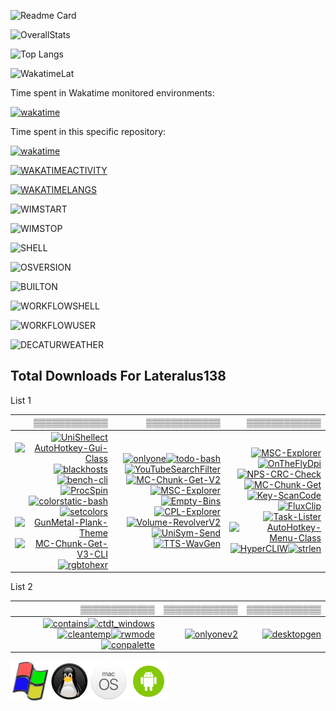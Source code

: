 ![Readme Card](https://github-readme-stats.vercel.app/api/pin/?username=Lateralus138&layout=compact&repo=FluxHub&bg_color=1d1d1d&theme=vision-friendly-dark&border_radius=16&fg_color=e2d2e2)

![OverallStats](https://github-readme-stats.vercel.app/api?username=Lateralus138&show_icons=true&bg_color=1d1d1d&theme=vision-friendly-dark&border_radius=16&fg_color=e2d2e2)

![Top Langs](https://github-readme-stats.vercel.app/api/top-langs/?username=Lateralus138&layout=compact&bg_color=1d1d1d&hide=html,css,scss,makefile,javascript&langs_count=10&theme=vision-friendly-dark&border_radius=16&fg_color=e2d2e2)

![WakatimeLat](https://github-readme-stats.vercel.app/api/wakatime?username=4b937ad4-c4a2-4004-9879-d85328b6d4cd&border_radius=16&theme=vision-friendly-dark&fg_color=e2d2e2&bg_color=1d1d1d)

Time spent in Wakatime monitored environments:

[![wakatime](https://wakatime.com/badge/user/4b937ad4-c4a2-4004-9879-d85328b6d4cd.svg?style=for-the-badge)](https://wakatime.com/@4b937ad4-c4a2-4004-9879-d85328b6d4cd)


Time spent in  this specific repository:

[![wakatime](https://wakatime.com/badge/github/Lateralus138/FluxHub.svg?style=for-the-badge)](https://wakatime.com/badge/github/Lateralus138/FluxHub)

[![WAKATIMEACTIVITY](https://wakatime.com/share/@Lateralus138/8e9c0c1a-ebae-4b9e-baab-c2c2333e46d2.svg)](https://wakatime.com/share/@Lateralus138/8e9c0c1a-ebae-4b9e-baab-c2c2333e46d2.svg)

[![WAKATIMELANGS](https://wakatime.com/share/@Lateralus138/c44cb5ba-4c21-4203-9ec9-8f3a6ff2ee7a.svg)](https://wakatime.com/share/@Lateralus138/c44cb5ba-4c21-4203-9ec9-8f3a6ff2ee7a.svg)

<!-- ![WIMSTART](https://img.shields.io/endpoint?url=https://raw.githubusercontent.com/Lateralus138/FluxHub/master/docs/json/workflow_init_md5.json&color=B54369&labelColor=222F38)

![WIMSTOP](https://img.shields.io/endpoint?url=https://raw.githubusercontent.com/Lateralus138/FluxHub/master/docs/json/workflow_stop_md5.json&color=B54369&labelColor=222F38)

![SHELL](https://img.shields.io/endpoint?url=https://raw.githubusercontent.com/Lateralus138/FluxHub/master/docs/json/current_shell.json&color=B54369&labelColor=222F38)

![OSVERSION](https://img.shields.io/endpoint?url=https://raw.githubusercontent.com/Lateralus138/FluxHub/master/docs/json/os_version.json&color=B54369&labelColor=222F38)

![BUILTON](https://img.shields.io/endpoint?url=https://raw.githubusercontent.com/Lateralus138/FluxHub/master/docs/json/lsb_version.json&color=B54369&labelColor=222F38)

![WORKFLOWSHELL](https://img.shields.io/endpoint?url=https://raw.githubusercontent.com/Lateralus138/FluxHub/master/docs/json/shell.json&color=B54369&labelColor=222F38) -->

![WIMSTART](https://img.shields.io/endpoint?url=https://raw.githubusercontent.com/Lateralus138/FluxHub/master/docs/json/workflow_init_md5.json)

![WIMSTOP](https://img.shields.io/endpoint?url=https://raw.githubusercontent.com/Lateralus138/FluxHub/master/docs/json/workflow_stop_md5.json)

![SHELL](https://img.shields.io/endpoint?url=https://raw.githubusercontent.com/Lateralus138/FluxHub/master/docs/json/current_shell.json)

![OSVERSION](https://img.shields.io/endpoint?url=https://raw.githubusercontent.com/Lateralus138/FluxHub/master/docs/json/os_version.json)

![BUILTON](https://img.shields.io/endpoint?url=https://raw.githubusercontent.com/Lateralus138/FluxHub/master/docs/json/lsb_version.json)

![WORKFLOWSHELL](https://img.shields.io/endpoint?url=https://raw.githubusercontent.com/Lateralus138/FluxHub/master/docs/json/shell.json)

![WORKFLOWUSER](https://img.shields.io/endpoint?url=https://raw.githubusercontent.com/Lateralus138/FluxHub/master/docs/json/user.json)

![DECATURWEATHER](https://img.shields.io/endpoint?url=https://raw.githubusercontent.com/Lateralus138/FluxHub/master/docs/json/temperature.json)

## Total Downloads For Lateralus138

List 1

|▒▒▒▒▒▒▒▒▒▒▒▒|▒▒▒▒▒▒▒▒▒▒▒▒|▒▒▒▒▒▒▒▒▒▒▒▒|
|--:|--:|--:|
|[![UniShellect](https://img.shields.io/github/downloads/Lateralus138/UniShellect/total?style=for-the-badge&label=UniShellect&labelColor=1d1d1d)](https://github.com/Lateralus138/UniShellect)[![AutoHotkey-Gui-Class](https://img.shields.io/github/downloads/Lateralus138/AutoHotkey-Gui-Class/total?style=for-the-badge&label=AHK-Gui-Class&labelColor=1d1d1d)](https://github.com/Lateralus138/AutoHotkey-Gui-Class)[![blackhosts](https://img.shields.io/github/downloads/Lateralus138/blackhosts/total?style=for-the-badge&label=blackhosts&labelColor=1d1d1d)](https://github.com/Lateralus138/blackhosts)[![bench-cli](https://img.shields.io/github/downloads/Lateralus138/bench-cli/total?style=for-the-badge&label=bench-cli&labelColor=1d1d1d)](https://github.com/Lateralus138/bench-cli)[![ProcSpin](https://img.shields.io/github/downloads/Lateralus138/ProcSpin/total?style=for-the-badge&label=ProcSpin&labelColor=1d1d1d)](https://github.com/Lateralus138/ProcSpin)[![colorstatic-bash](https://img.shields.io/github/downloads/Lateralus138/colorstatic-bash/total?style=for-the-badge&label=colorstatic-bash&labelColor=1d1d1d)](https://github.com/Lateralus138/colorstatic-bash)[![setcolors](https://img.shields.io/github/downloads/Lateralus138/setcolors/total?style=for-the-badge&label=setcolors&labelColor=1d1d1d)](https://github.com/Lateralus138/setcolors)[![GunMetal-Plank-Theme](https://img.shields.io/github/downloads/Lateralus138/GunMetal-Plank-Theme/total?style=for-the-badge&label=GunMetal-Plank-Theme&labelColor=1d1d1d)](https://github.com/Lateralus138/GunMetal-Plank-Theme)[![MC-Chunk-Get-V3-CLI](https://img.shields.io/github/downloads/Lateralus138/MC-Chunk-Get-V3-CLI/total?style=for-the-badge&label=MC-Chunk-Get-V3-CLI&labelColor=1d1d1d)](https://github.com/Lateralus138/MC-Chunk-Get-V3-CLI)[![rgbtohexr](https://img.shields.io/github/downloads/Lateralus138/rgbtohexr/total?style=for-the-badge&label=rgbtohexr&labelColor=1d1d1d)](https://github.com/Lateralus138/rgbtohexr)|[![onlyone](https://img.shields.io/github/downloads/Lateralus138/onlyone/total?style=for-the-badge&label=onlyone&labelColor=1d1d1d)](https://github.com/Lateralus138/onlyone)[![todo-bash](https://img.shields.io/github/downloads/Lateralus138/todo-bash/total?style=for-the-badge&label=todo-bash&labelColor=1d1d1d)](https://github.com/Lateralus138/todo-bash)[![YouTubeSearchFilter](https://img.shields.io/github/downloads/Lateralus138/YouTubeSearchFilter/total?style=for-the-badge&label=YouTubeSearchFilter&labelColor=1d1d1d)](https://github.com/Lateralus138/YouTubeSearchFilter)[![MC-Chunk-Get-V2](https://img.shields.io/github/downloads/Lateralus138/MC-Chunk-Get-V2/total?style=for-the-badge&label=MC-Chunk-Get-V2&labelColor=1d1d1d)](https://github.com/Lateralus138/MC-Chunk-Get-V2)[![MSC-Explorer](https://img.shields.io/github/downloads/Lateralus138/MSC-Explorer/total?style=for-the-badge&label=MSC-Explorer&labelColor=1d1d1d)](https://github.com/Lateralus138/MSC-Explorer)[![Empty-Bins](https://img.shields.io/github/downloads/Lateralus138/Empty-Bins/total?style=for-the-badge&label=Empty-Bins&labelColor=1d1d1d)](https://github.com/Lateralus138/Empty-Bins)[![CPL-Explorer](https://img.shields.io/github/downloads/Lateralus138/CPL-Explorer/total?style=for-the-badge&label=CPL-Explorer&labelColor=1d1d1d)](https://github.com/Lateralus138/CPL-Explorer)[![Volume-RevolverV2](https://img.shields.io/github/downloads/Lateralus138/Volume-RevolverV2/total?style=for-the-badge&label=Volume-RevolverV2&labelColor=1d1d1d)](https://github.com/Lateralus138/Volume-RevolverV2)[![UniSym-Send](https://img.shields.io/github/downloads/Lateralus138/UniSym-Send/total?style=for-the-badge&label=UniSym-Send&labelColor=1d1d1d)](https://github.com/Lateralus138/UniSym-Send)[![TTS-WavGen](https://img.shields.io/github/downloads/Lateralus138/TTS-WavGen/total?style=for-the-badge&label=TTS-WavGen&labelColor=1d1d1d)](https://github.com/Lateralus138/TTS-WavGen)|[![MSC-Explorer](https://img.shields.io/github/downloads/Lateralus138/MSC-Explorer/total?style=for-the-badge&label=MSC-Explorer&labelColor=1d1d1d)](https://github.com/Lateralus138/MSC-Explorer)[![OnTheFlyDpi](https://img.shields.io/github/downloads/Lateralus138/OnTheFlyDpi/total?style=for-the-badge&label=OnTheFlyDpi&labelColor=1d1d1d)](https://github.com/Lateralus138/OnTheFlyDpi)[![NPS-CRC-Check](https://img.shields.io/github/downloads/Lateralus138/NPS-CRC-Check/total?style=for-the-badge&label=NPS-CRC-Check&labelColor=1d1d1d)](https://github.com/Lateralus138/NPS-CRC-Check)[![MC-Chunk-Get](https://img.shields.io/github/downloads/Lateralus138/MC-Chunk-Get/total?style=for-the-badge&label=MC-Chunk-Get&labelColor=1d1d1d)](https://github.com/Lateralus138/MC-Chunk-Get)[![Key-ScanCode](https://img.shields.io/github/downloads/Lateralus138/Key-ScanCode/total?style=for-the-badge&label=Key-ScanCode&labelColor=1d1d1d)](https://github.com/Lateralus138/Key-ScanCode)[![FluxClip](https://img.shields.io/github/downloads/Lateralus138/FluxClip/total?style=for-the-badge&label=FluxClip&labelColor=1d1d1d)](https://github.com/Lateralus138/FluxClip)[![Task-Lister](https://img.shields.io/github/downloads/Lateralus138/Task-Lister/total?style=for-the-badge&label=Task-Lister&labelColor=1d1d1d)](https://github.com/Lateralus138/Task-Lister)[![AutoHotkey-Menu-Class](https://img.shields.io/github/downloads/Lateralus138/AutoHotkey-Menu-Class/total?style=for-the-badge&label=AHK-Menu-Class&labelColor=1d1d1d)](https://github.com/Lateralus138/AutoHotkey-Menu-Class)[![HyperCLIW](https://img.shields.io/github/downloads/Lateralus138/HyperCLIW/total?style=for-the-badge&label=HyperCLIW&labelColor=1d1d1d&logo=data%3Aimage%2Fpng%3Bbase64%2CiVBORw0KGgoAAAANSUhEUgAAABAAAAAQCAMAAAAoLQ9TAAAABGdBTUEAALGPC%2FxhBQAAACBjSFJNAAB6JgAAgIQAAPoAAACA6AAAdTAAAOpgAAA6mAAAF3CculE8AAABcVBMVEUAAAAAgM0Af8wolNQAa7YAbbkAQIcAQIYAVJ0AgM0AgM0AgM0AgM0AgM0AgM0AgM0AgM0AgM0AgM0Af8wAfswAfswAf8wAgM0AgM0AgM0Af80AgM0AgM0AgM0AgM0Af8wAgM0Af80djtIIg84Af8wAfsxYrN4Fg84Gg85RqNwej9MLhM8LhM8AfcsAgM0Hg88AfsshkNNTqd1%2Fv%2BUXi9AHdsAAYKoAY64ih8kAf81YkcEFV54GV55Sj8EnlNULhc8AecYdebwKcrsAe8gAb7oAXacAXqgAcLwAImUAUpoAVJ0AUpwAUZoAIWMAVJ0AVJ0AUpwAUZwAVJ0AVJ0AVJ0AVJ0AgM0cjtJqteGczetqtOEAf807ndjL5fT9%2Fv7%2F%2F%2F%2FM5fQ9ntnu9vu12vCi0Oz%2F%2F%2F6Hw%2Bebzeufz%2Bx%2Bv%2BW12e%2Bgz%2BxqteLu9fmRx%2BjL3Ovu8%2Fi1zeKrzeUAUpw7e7M8fLQAU50cZ6hqm8WcvNgAVJ3xWY3ZAAAAVnRSTlMAAAAAAAAAAAAREApTvrxRCQQ9rfX0qwErleyUKjncOFv%2B%2Fv5b%2Ff7%2B%2Fv7%2B%2Fv1b%2Ff7%2B%2Fv7%2BW%2F7%2B%2Fv79%2Fv7%2B%2Fv7%2B%2Fv7%2B%2Fjfa2jcBKJHqKAEEO6r0CVC8EFaOox4AAAABYktHRF9z0VEtAAAACXBIWXMAAA7DAAAOwwHHb6hkAAAAB3RJTUUH5QYKDQws%2FBWF6QAAAONJREFUGNNjYAABRkZOLkZGBhhgZOTm4eXjF4AJMQoKCYuEhYmKCQmCRBjFJSSlwiMiI6PCpaRlxBkZGGXlomNi4%2BLj4xISo%2BXkgQIKikqx8UnJyUnxKcqKKiAB1ajUJDV1Dc00LW0dXSaggF56fLK%2BgYFhhlGmsQkzRCDL1MzcIhsmYJkTn2tlbWObZ2cP0sKk4OCYH19QWFgQX%2BTkrMLEwOLiWlySD7I2v7TMzZ2Vgc3D08u7vKKysqLc28vHlx3oVg4%2F%2F4DAqqrAAH8%2FDohnODiCgkNCgoM4OOD%2B5eAIDYVyAZ9mMF8DmkLwAAAAJXRFWHRkYXRlOmNyZWF0ZQAyMDIxLTA2LTEwVDE4OjEyOjQ0LTA1OjAwkjvGQgAAACV0RVh0ZGF0ZTptb2RpZnkAMjAyMS0wNi0xMFQxODoxMjo0NC0wNTowMONmfv4AAAAASUVORK5CYII%3D)](https://github.com/Lateralus138/HyperCLIW)[![strlen](https://img.shields.io/github/downloads/Lateralus138/strlen/total?style=for-the-badge&label=strlen&labelColor=1d1d1d&logo=data%3Aimage%2Fpng%3Bbase64%2CiVBORw0KGgoAAAANSUhEUgAAABAAAAAQCAMAAAAoLQ9TAAAABGdBTUEAALGPC%2FxhBQAAACBjSFJNAAB6JgAAgIQAAPoAAACA6AAAdTAAAOpgAAA6mAAAF3CculE8AAABcVBMVEUAAAAAgM0Af8wolNQAa7YAbbkAQIcAQIYAVJ0AgM0AgM0AgM0AgM0AgM0AgM0AgM0AgM0AgM0AgM0Af8wAfswAfswAf8wAgM0AgM0AgM0Af80AgM0AgM0AgM0AgM0Af8wAgM0Af80djtIIg84Af8wAfsxYrN4Fg84Gg85RqNwej9MLhM8LhM8AfcsAgM0Hg88AfsshkNNTqd1%2Fv%2BUXi9AHdsAAYKoAY64ih8kAf81YkcEFV54GV55Sj8EnlNULhc8AecYdebwKcrsAe8gAb7oAXacAXqgAcLwAImUAUpoAVJ0AUpwAUZoAIWMAVJ0AVJ0AUpwAUZwAVJ0AVJ0AVJ0AVJ0AgM0cjtJqteGczetqtOEAf807ndjL5fT9%2Fv7%2F%2F%2F%2FM5fQ9ntnu9vu12vCi0Oz%2F%2F%2F6Hw%2Bebzeufz%2Bx%2Bv%2BW12e%2Bgz%2BxqteLu9fmRx%2BjL3Ovu8%2Fi1zeKrzeUAUpw7e7M8fLQAU50cZ6hqm8WcvNgAVJ3xWY3ZAAAAVnRSTlMAAAAAAAAAAAAREApTvrxRCQQ9rfX0qwErleyUKjncOFv%2B%2Fv5b%2Ff7%2B%2Fv7%2B%2Fv1b%2Ff7%2B%2Fv7%2BW%2F7%2B%2Fv79%2Fv7%2B%2Fv7%2B%2Fv7%2B%2Fjfa2jcBKJHqKAEEO6r0CVC8EFaOox4AAAABYktHRF9z0VEtAAAACXBIWXMAAA7DAAAOwwHHb6hkAAAAB3RJTUUH5QYKDQws%2FBWF6QAAAONJREFUGNNjYAABRkZOLkZGBhhgZOTm4eXjF4AJMQoKCYuEhYmKCQmCRBjFJSSlwiMiI6PCpaRlxBkZGGXlomNi4%2BLj4xISo%2BXkgQIKikqx8UnJyUnxKcqKKiAB1ajUJDV1Dc00LW0dXSaggF56fLK%2BgYFhhlGmsQkzRCDL1MzcIhsmYJkTn2tlbWObZ2cP0sKk4OCYH19QWFgQX%2BTkrMLEwOLiWlySD7I2v7TMzZ2Vgc3D08u7vKKysqLc28vHlx3oVg4%2F%2F4DAqqrAAH8%2FDohnODiCgkNCgoM4OOD%2B5eAIDYVyAZ9mMF8DmkLwAAAAJXRFWHRkYXRlOmNyZWF0ZQAyMDIxLTA2LTEwVDE4OjEyOjQ0LTA1OjAwkjvGQgAAACV0RVh0ZGF0ZTptb2RpZnkAMjAyMS0wNi0xMFQxODoxMjo0NC0wNTowMONmfv4AAAAASUVORK5CYII%3D)](https://github.com/Lateralus138/strlen)|

List 2

|▒▒▒▒▒▒▒▒▒▒▒▒|▒▒▒▒▒▒▒▒▒▒▒▒|▒▒▒▒▒▒▒▒▒▒▒▒|
|--:|--:|--:|
|[![contains](https://img.shields.io/github/downloads/Lateralus138/contains/total?style=for-the-badge&label=contains&labelColor=1d1d1d&logo=data%3Aimage%2Fpng%3Bbase64%2CiVBORw0KGgoAAAANSUhEUgAAABAAAAAQCAMAAAAoLQ9TAAAABGdBTUEAALGPC%2FxhBQAAACBjSFJNAAB6JgAAgIQAAPoAAACA6AAAdTAAAOpgAAA6mAAAF3CculE8AAABcVBMVEUAAAAAgM0Af8wolNQAa7YAbbkAQIcAQIYAVJ0AgM0AgM0AgM0AgM0AgM0AgM0AgM0AgM0AgM0AgM0Af8wAfswAfswAf8wAgM0AgM0AgM0Af80AgM0AgM0AgM0AgM0Af8wAgM0Af80djtIIg84Af8wAfsxYrN4Fg84Gg85RqNwej9MLhM8LhM8AfcsAgM0Hg88AfsshkNNTqd1%2Fv%2BUXi9AHdsAAYKoAY64ih8kAf81YkcEFV54GV55Sj8EnlNULhc8AecYdebwKcrsAe8gAb7oAXacAXqgAcLwAImUAUpoAVJ0AUpwAUZoAIWMAVJ0AVJ0AUpwAUZwAVJ0AVJ0AVJ0AVJ0AgM0cjtJqteGczetqtOEAf807ndjL5fT9%2Fv7%2F%2F%2F%2FM5fQ9ntnu9vu12vCi0Oz%2F%2F%2F6Hw%2Bebzeufz%2Bx%2Bv%2BW12e%2Bgz%2BxqteLu9fmRx%2BjL3Ovu8%2Fi1zeKrzeUAUpw7e7M8fLQAU50cZ6hqm8WcvNgAVJ3xWY3ZAAAAVnRSTlMAAAAAAAAAAAAREApTvrxRCQQ9rfX0qwErleyUKjncOFv%2B%2Fv5b%2Ff7%2B%2Fv7%2B%2Fv1b%2Ff7%2B%2Fv7%2BW%2F7%2B%2Fv79%2Fv7%2B%2Fv7%2B%2Fv7%2B%2Fjfa2jcBKJHqKAEEO6r0CVC8EFaOox4AAAABYktHRF9z0VEtAAAACXBIWXMAAA7DAAAOwwHHb6hkAAAAB3RJTUUH5QYKDQws%2FBWF6QAAAONJREFUGNNjYAABRkZOLkZGBhhgZOTm4eXjF4AJMQoKCYuEhYmKCQmCRBjFJSSlwiMiI6PCpaRlxBkZGGXlomNi4%2BLj4xISo%2BXkgQIKikqx8UnJyUnxKcqKKiAB1ajUJDV1Dc00LW0dXSaggF56fLK%2BgYFhhlGmsQkzRCDL1MzcIhsmYJkTn2tlbWObZ2cP0sKk4OCYH19QWFgQX%2BTkrMLEwOLiWlySD7I2v7TMzZ2Vgc3D08u7vKKysqLc28vHlx3oVg4%2F%2F4DAqqrAAH8%2FDohnODiCgkNCgoM4OOD%2B5eAIDYVyAZ9mMF8DmkLwAAAAJXRFWHRkYXRlOmNyZWF0ZQAyMDIxLTA2LTEwVDE4OjEyOjQ0LTA1OjAwkjvGQgAAACV0RVh0ZGF0ZTptb2RpZnkAMjAyMS0wNi0xMFQxODoxMjo0NC0wNTowMONmfv4AAAAASUVORK5CYII%3D)](https://github.com/Lateralus138/contains)[![ctdt_windows](https://img.shields.io/github/downloads/Lateralus138/ctdt_windows/total?style=for-the-badge&label=ctdt_windows&labelColor=1d1d1d&logo=data%3Aimage%2Fpng%3Bbase64%2CiVBORw0KGgoAAAANSUhEUgAAABAAAAAQCAMAAAAoLQ9TAAAABGdBTUEAALGPC%2FxhBQAAACBjSFJNAAB6JgAAgIQAAPoAAACA6AAAdTAAAOpgAAA6mAAAF3CculE8AAABcVBMVEUAAAAAgM0Af8wolNQAa7YAbbkAQIcAQIYAVJ0AgM0AgM0AgM0AgM0AgM0AgM0AgM0AgM0AgM0AgM0Af8wAfswAfswAf8wAgM0AgM0AgM0Af80AgM0AgM0AgM0AgM0Af8wAgM0Af80djtIIg84Af8wAfsxYrN4Fg84Gg85RqNwej9MLhM8LhM8AfcsAgM0Hg88AfsshkNNTqd1%2Fv%2BUXi9AHdsAAYKoAY64ih8kAf81YkcEFV54GV55Sj8EnlNULhc8AecYdebwKcrsAe8gAb7oAXacAXqgAcLwAImUAUpoAVJ0AUpwAUZoAIWMAVJ0AVJ0AUpwAUZwAVJ0AVJ0AVJ0AVJ0AgM0cjtJqteGczetqtOEAf807ndjL5fT9%2Fv7%2F%2F%2F%2FM5fQ9ntnu9vu12vCi0Oz%2F%2F%2F6Hw%2Bebzeufz%2Bx%2Bv%2BW12e%2Bgz%2BxqteLu9fmRx%2BjL3Ovu8%2Fi1zeKrzeUAUpw7e7M8fLQAU50cZ6hqm8WcvNgAVJ3xWY3ZAAAAVnRSTlMAAAAAAAAAAAAREApTvrxRCQQ9rfX0qwErleyUKjncOFv%2B%2Fv5b%2Ff7%2B%2Fv7%2B%2Fv1b%2Ff7%2B%2Fv7%2BW%2F7%2B%2Fv79%2Fv7%2B%2Fv7%2B%2Fv7%2B%2Fjfa2jcBKJHqKAEEO6r0CVC8EFaOox4AAAABYktHRF9z0VEtAAAACXBIWXMAAA7DAAAOwwHHb6hkAAAAB3RJTUUH5QYKDQws%2FBWF6QAAAONJREFUGNNjYAABRkZOLkZGBhhgZOTm4eXjF4AJMQoKCYuEhYmKCQmCRBjFJSSlwiMiI6PCpaRlxBkZGGXlomNi4%2BLj4xISo%2BXkgQIKikqx8UnJyUnxKcqKKiAB1ajUJDV1Dc00LW0dXSaggF56fLK%2BgYFhhlGmsQkzRCDL1MzcIhsmYJkTn2tlbWObZ2cP0sKk4OCYH19QWFgQX%2BTkrMLEwOLiWlySD7I2v7TMzZ2Vgc3D08u7vKKysqLc28vHlx3oVg4%2F%2F4DAqqrAAH8%2FDohnODiCgkNCgoM4OOD%2B5eAIDYVyAZ9mMF8DmkLwAAAAJXRFWHRkYXRlOmNyZWF0ZQAyMDIxLTA2LTEwVDE4OjEyOjQ0LTA1OjAwkjvGQgAAACV0RVh0ZGF0ZTptb2RpZnkAMjAyMS0wNi0xMFQxODoxMjo0NC0wNTowMONmfv4AAAAASUVORK5CYII%3D)](https://github.com/Lateralus138/ctdt_windows)[![cleantemp](https://img.shields.io/github/downloads/Lateralus138/cleantemp/total?style=for-the-badge&label=cleantemp&labelColor=1d1d1d&logo=data%3Aimage%2Fpng%3Bbase64%2CiVBORw0KGgoAAAANSUhEUgAAABAAAAAQCAMAAAAoLQ9TAAAABGdBTUEAALGPC%2FxhBQAAACBjSFJNAAB6JgAAgIQAAPoAAACA6AAAdTAAAOpgAAA6mAAAF3CculE8AAABcVBMVEUAAAAAgM0Af8wolNQAa7YAbbkAQIcAQIYAVJ0AgM0AgM0AgM0AgM0AgM0AgM0AgM0AgM0AgM0AgM0Af8wAfswAfswAf8wAgM0AgM0AgM0Af80AgM0AgM0AgM0AgM0Af8wAgM0Af80djtIIg84Af8wAfsxYrN4Fg84Gg85RqNwej9MLhM8LhM8AfcsAgM0Hg88AfsshkNNTqd1%2Fv%2BUXi9AHdsAAYKoAY64ih8kAf81YkcEFV54GV55Sj8EnlNULhc8AecYdebwKcrsAe8gAb7oAXacAXqgAcLwAImUAUpoAVJ0AUpwAUZoAIWMAVJ0AVJ0AUpwAUZwAVJ0AVJ0AVJ0AVJ0AgM0cjtJqteGczetqtOEAf807ndjL5fT9%2Fv7%2F%2F%2F%2FM5fQ9ntnu9vu12vCi0Oz%2F%2F%2F6Hw%2Bebzeufz%2Bx%2Bv%2BW12e%2Bgz%2BxqteLu9fmRx%2BjL3Ovu8%2Fi1zeKrzeUAUpw7e7M8fLQAU50cZ6hqm8WcvNgAVJ3xWY3ZAAAAVnRSTlMAAAAAAAAAAAAREApTvrxRCQQ9rfX0qwErleyUKjncOFv%2B%2Fv5b%2Ff7%2B%2Fv7%2B%2Fv1b%2Ff7%2B%2Fv7%2BW%2F7%2B%2Fv79%2Fv7%2B%2Fv7%2B%2Fv7%2B%2Fjfa2jcBKJHqKAEEO6r0CVC8EFaOox4AAAABYktHRF9z0VEtAAAACXBIWXMAAA7DAAAOwwHHb6hkAAAAB3RJTUUH5QYKDQws%2FBWF6QAAAONJREFUGNNjYAABRkZOLkZGBhhgZOTm4eXjF4AJMQoKCYuEhYmKCQmCRBjFJSSlwiMiI6PCpaRlxBkZGGXlomNi4%2BLj4xISo%2BXkgQIKikqx8UnJyUnxKcqKKiAB1ajUJDV1Dc00LW0dXSaggF56fLK%2BgYFhhlGmsQkzRCDL1MzcIhsmYJkTn2tlbWObZ2cP0sKk4OCYH19QWFgQX%2BTkrMLEwOLiWlySD7I2v7TMzZ2Vgc3D08u7vKKysqLc28vHlx3oVg4%2F%2F4DAqqrAAH8%2FDohnODiCgkNCgoM4OOD%2B5eAIDYVyAZ9mMF8DmkLwAAAAJXRFWHRkYXRlOmNyZWF0ZQAyMDIxLTA2LTEwVDE4OjEyOjQ0LTA1OjAwkjvGQgAAACV0RVh0ZGF0ZTptb2RpZnkAMjAyMS0wNi0xMFQxODoxMjo0NC0wNTowMONmfv4AAAAASUVORK5CYII%3D)](https://github.com/Lateralus138/cleantemp)[![rwmode](https://img.shields.io/github/downloads/Lateralus138/rwmode/total?style=for-the-badge&label=rwmode&labelColor=1d1d1d&logo=data%3Aimage%2Fpng%3Bbase64%2CiVBORw0KGgoAAAANSUhEUgAAABAAAAAQCAMAAAAoLQ9TAAAABGdBTUEAALGPC%2FxhBQAAACBjSFJNAAB6JgAAgIQAAPoAAACA6AAAdTAAAOpgAAA6mAAAF3CculE8AAABcVBMVEUAAAAAgM0Af8wolNQAa7YAbbkAQIcAQIYAVJ0AgM0AgM0AgM0AgM0AgM0AgM0AgM0AgM0AgM0AgM0Af8wAfswAfswAf8wAgM0AgM0AgM0Af80AgM0AgM0AgM0AgM0Af8wAgM0Af80djtIIg84Af8wAfsxYrN4Fg84Gg85RqNwej9MLhM8LhM8AfcsAgM0Hg88AfsshkNNTqd1%2Fv%2BUXi9AHdsAAYKoAY64ih8kAf81YkcEFV54GV55Sj8EnlNULhc8AecYdebwKcrsAe8gAb7oAXacAXqgAcLwAImUAUpoAVJ0AUpwAUZoAIWMAVJ0AVJ0AUpwAUZwAVJ0AVJ0AVJ0AVJ0AgM0cjtJqteGczetqtOEAf807ndjL5fT9%2Fv7%2F%2F%2F%2FM5fQ9ntnu9vu12vCi0Oz%2F%2F%2F6Hw%2Bebzeufz%2Bx%2Bv%2BW12e%2Bgz%2BxqteLu9fmRx%2BjL3Ovu8%2Fi1zeKrzeUAUpw7e7M8fLQAU50cZ6hqm8WcvNgAVJ3xWY3ZAAAAVnRSTlMAAAAAAAAAAAAREApTvrxRCQQ9rfX0qwErleyUKjncOFv%2B%2Fv5b%2Ff7%2B%2Fv7%2B%2Fv1b%2Ff7%2B%2Fv7%2BW%2F7%2B%2Fv79%2Fv7%2B%2Fv7%2B%2Fv7%2B%2Fjfa2jcBKJHqKAEEO6r0CVC8EFaOox4AAAABYktHRF9z0VEtAAAACXBIWXMAAA7DAAAOwwHHb6hkAAAAB3RJTUUH5QYKDQws%2FBWF6QAAAONJREFUGNNjYAABRkZOLkZGBhhgZOTm4eXjF4AJMQoKCYuEhYmKCQmCRBjFJSSlwiMiI6PCpaRlxBkZGGXlomNi4%2BLj4xISo%2BXkgQIKikqx8UnJyUnxKcqKKiAB1ajUJDV1Dc00LW0dXSaggF56fLK%2BgYFhhlGmsQkzRCDL1MzcIhsmYJkTn2tlbWObZ2cP0sKk4OCYH19QWFgQX%2BTkrMLEwOLiWlySD7I2v7TMzZ2Vgc3D08u7vKKysqLc28vHlx3oVg4%2F%2F4DAqqrAAH8%2FDohnODiCgkNCgoM4OOD%2B5eAIDYVyAZ9mMF8DmkLwAAAAJXRFWHRkYXRlOmNyZWF0ZQAyMDIxLTA2LTEwVDE4OjEyOjQ0LTA1OjAwkjvGQgAAACV0RVh0ZGF0ZTptb2RpZnkAMjAyMS0wNi0xMFQxODoxMjo0NC0wNTowMONmfv4AAAAASUVORK5CYII%3D)](https://github.com/Lateralus138/rwmode)[![conpalette](https://img.shields.io/github/downloads/Lateralus138/conpalette/total?style=for-the-badge&label=conpalette&labelColor=1d1d1d&logo=data%3Aimage%2Fpng%3Bbase64%2CiVBORw0KGgoAAAANSUhEUgAAABAAAAAQCAMAAAAoLQ9TAAAABGdBTUEAALGPC%2FxhBQAAACBjSFJNAAB6JgAAgIQAAPoAAACA6AAAdTAAAOpgAAA6mAAAF3CculE8AAABcVBMVEUAAAAAgM0Af8wolNQAa7YAbbkAQIcAQIYAVJ0AgM0AgM0AgM0AgM0AgM0AgM0AgM0AgM0AgM0AgM0Af8wAfswAfswAf8wAgM0AgM0AgM0Af80AgM0AgM0AgM0AgM0Af8wAgM0Af80djtIIg84Af8wAfsxYrN4Fg84Gg85RqNwej9MLhM8LhM8AfcsAgM0Hg88AfsshkNNTqd1%2Fv%2BUXi9AHdsAAYKoAY64ih8kAf81YkcEFV54GV55Sj8EnlNULhc8AecYdebwKcrsAe8gAb7oAXacAXqgAcLwAImUAUpoAVJ0AUpwAUZoAIWMAVJ0AVJ0AUpwAUZwAVJ0AVJ0AVJ0AVJ0AgM0cjtJqteGczetqtOEAf807ndjL5fT9%2Fv7%2F%2F%2F%2FM5fQ9ntnu9vu12vCi0Oz%2F%2F%2F6Hw%2Bebzeufz%2Bx%2Bv%2BW12e%2Bgz%2BxqteLu9fmRx%2BjL3Ovu8%2Fi1zeKrzeUAUpw7e7M8fLQAU50cZ6hqm8WcvNgAVJ3xWY3ZAAAAVnRSTlMAAAAAAAAAAAAREApTvrxRCQQ9rfX0qwErleyUKjncOFv%2B%2Fv5b%2Ff7%2B%2Fv7%2B%2Fv1b%2Ff7%2B%2Fv7%2BW%2F7%2B%2Fv79%2Fv7%2B%2Fv7%2B%2Fv7%2B%2Fjfa2jcBKJHqKAEEO6r0CVC8EFaOox4AAAABYktHRF9z0VEtAAAACXBIWXMAAA7DAAAOwwHHb6hkAAAAB3RJTUUH5QYKDQws%2FBWF6QAAAONJREFUGNNjYAABRkZOLkZGBhhgZOTm4eXjF4AJMQoKCYuEhYmKCQmCRBjFJSSlwiMiI6PCpaRlxBkZGGXlomNi4%2BLj4xISo%2BXkgQIKikqx8UnJyUnxKcqKKiAB1ajUJDV1Dc00LW0dXSaggF56fLK%2BgYFhhlGmsQkzRCDL1MzcIhsmYJkTn2tlbWObZ2cP0sKk4OCYH19QWFgQX%2BTkrMLEwOLiWlySD7I2v7TMzZ2Vgc3D08u7vKKysqLc28vHlx3oVg4%2F%2F4DAqqrAAH8%2FDohnODiCgkNCgoM4OOD%2B5eAIDYVyAZ9mMF8DmkLwAAAAJXRFWHRkYXRlOmNyZWF0ZQAyMDIxLTA2LTEwVDE4OjEyOjQ0LTA1OjAwkjvGQgAAACV0RVh0ZGF0ZTptb2RpZnkAMjAyMS0wNi0xMFQxODoxMjo0NC0wNTowMONmfv4AAAAASUVORK5CYII%3D)](https://github.com/Lateralus138/conpalette)|[![onlyonev2](https://img.shields.io/github/downloads/Lateralus138/onlyonev2/total?style=for-the-badge&label=onlyone%20v2&labelColor=1d1d1d&logo=data%3Aimage%2Fpng%3Bbase64%2CiVBORw0KGgoAAAANSUhEUgAAABAAAAAQCAMAAAAoLQ9TAAAABGdBTUEAALGPC%2FxhBQAAACBjSFJNAAB6JgAAgIQAAPoAAACA6AAAdTAAAOpgAAA6mAAAF3CculE8AAABcVBMVEUAAAAAgM0Af8wolNQAa7YAbbkAQIcAQIYAVJ0AgM0AgM0AgM0AgM0AgM0AgM0AgM0AgM0AgM0AgM0Af8wAfswAfswAf8wAgM0AgM0AgM0Af80AgM0AgM0AgM0AgM0Af8wAgM0Af80djtIIg84Af8wAfsxYrN4Fg84Gg85RqNwej9MLhM8LhM8AfcsAgM0Hg88AfsshkNNTqd1%2Fv%2BUXi9AHdsAAYKoAY64ih8kAf81YkcEFV54GV55Sj8EnlNULhc8AecYdebwKcrsAe8gAb7oAXacAXqgAcLwAImUAUpoAVJ0AUpwAUZoAIWMAVJ0AVJ0AUpwAUZwAVJ0AVJ0AVJ0AVJ0AgM0cjtJqteGczetqtOEAf807ndjL5fT9%2Fv7%2F%2F%2F%2FM5fQ9ntnu9vu12vCi0Oz%2F%2F%2F6Hw%2Bebzeufz%2Bx%2Bv%2BW12e%2Bgz%2BxqteLu9fmRx%2BjL3Ovu8%2Fi1zeKrzeUAUpw7e7M8fLQAU50cZ6hqm8WcvNgAVJ3xWY3ZAAAAVnRSTlMAAAAAAAAAAAAREApTvrxRCQQ9rfX0qwErleyUKjncOFv%2B%2Fv5b%2Ff7%2B%2Fv7%2B%2Fv1b%2Ff7%2B%2Fv7%2BW%2F7%2B%2Fv79%2Fv7%2B%2Fv7%2B%2Fv7%2B%2Fjfa2jcBKJHqKAEEO6r0CVC8EFaOox4AAAABYktHRF9z0VEtAAAACXBIWXMAAA7DAAAOwwHHb6hkAAAAB3RJTUUH5QYKDQws%2FBWF6QAAAONJREFUGNNjYAABRkZOLkZGBhhgZOTm4eXjF4AJMQoKCYuEhYmKCQmCRBjFJSSlwiMiI6PCpaRlxBkZGGXlomNi4%2BLj4xISo%2BXkgQIKikqx8UnJyUnxKcqKKiAB1ajUJDV1Dc00LW0dXSaggF56fLK%2BgYFhhlGmsQkzRCDL1MzcIhsmYJkTn2tlbWObZ2cP0sKk4OCYH19QWFgQX%2BTkrMLEwOLiWlySD7I2v7TMzZ2Vgc3D08u7vKKysqLc28vHlx3oVg4%2F%2F4DAqqrAAH8%2FDohnODiCgkNCgoM4OOD%2B5eAIDYVyAZ9mMF8DmkLwAAAAJXRFWHRkYXRlOmNyZWF0ZQAyMDIxLTA2LTEwVDE4OjEyOjQ0LTA1OjAwkjvGQgAAACV0RVh0ZGF0ZTptb2RpZnkAMjAyMS0wNi0xMFQxODoxMjo0NC0wNTowMONmfv4AAAAASUVORK5CYII%3D)](https://github.com/Lateralus138/onlyonev2)|[![desktopgen](https://img.shields.io/github/downloads/Lateralus138/desktopgen/total?style=for-the-badge&label=desktopgen&labelColor=1d1d1d&logo=data%3Aimage%2Fpng%3Bbase64%2CiVBORw0KGgoAAAANSUhEUgAAABAAAAAQCAMAAAAoLQ9TAAAABGdBTUEAALGPC%2FxhBQAAACBjSFJNAAB6JgAAgIQAAPoAAACA6AAAdTAAAOpgAAA6mAAAF3CculE8AAABcVBMVEUAAAAAgM0Af8wolNQAa7YAbbkAQIcAQIYAVJ0AgM0AgM0AgM0AgM0AgM0AgM0AgM0AgM0AgM0AgM0Af8wAfswAfswAf8wAgM0AgM0AgM0Af80AgM0AgM0AgM0AgM0Af8wAgM0Af80djtIIg84Af8wAfsxYrN4Fg84Gg85RqNwej9MLhM8LhM8AfcsAgM0Hg88AfsshkNNTqd1%2Fv%2BUXi9AHdsAAYKoAY64ih8kAf81YkcEFV54GV55Sj8EnlNULhc8AecYdebwKcrsAe8gAb7oAXacAXqgAcLwAImUAUpoAVJ0AUpwAUZoAIWMAVJ0AVJ0AUpwAUZwAVJ0AVJ0AVJ0AVJ0AgM0cjtJqteGczetqtOEAf807ndjL5fT9%2Fv7%2F%2F%2F%2FM5fQ9ntnu9vu12vCi0Oz%2F%2F%2F6Hw%2Bebzeufz%2Bx%2Bv%2BW12e%2Bgz%2BxqteLu9fmRx%2BjL3Ovu8%2Fi1zeKrzeUAUpw7e7M8fLQAU50cZ6hqm8WcvNgAVJ3xWY3ZAAAAVnRSTlMAAAAAAAAAAAAREApTvrxRCQQ9rfX0qwErleyUKjncOFv%2B%2Fv5b%2Ff7%2B%2Fv7%2B%2Fv1b%2Ff7%2B%2Fv7%2BW%2F7%2B%2Fv79%2Fv7%2B%2Fv7%2B%2Fv7%2B%2Fjfa2jcBKJHqKAEEO6r0CVC8EFaOox4AAAABYktHRF9z0VEtAAAACXBIWXMAAA7DAAAOwwHHb6hkAAAAB3RJTUUH5QYKDQws%2FBWF6QAAAONJREFUGNNjYAABRkZOLkZGBhhgZOTm4eXjF4AJMQoKCYuEhYmKCQmCRBjFJSSlwiMiI6PCpaRlxBkZGGXlomNi4%2BLj4xISo%2BXkgQIKikqx8UnJyUnxKcqKKiAB1ajUJDV1Dc00LW0dXSaggF56fLK%2BgYFhhlGmsQkzRCDL1MzcIhsmYJkTn2tlbWObZ2cP0sKk4OCYH19QWFgQX%2BTkrMLEwOLiWlySD7I2v7TMzZ2Vgc3D08u7vKKysqLc28vHlx3oVg4%2F%2F4DAqqrAAH8%2FDohnODiCgkNCgoM4OOD%2B5eAIDYVyAZ9mMF8DmkLwAAAAJXRFWHRkYXRlOmNyZWF0ZQAyMDIxLTA2LTEwVDE4OjEyOjQ0LTA1OjAwkjvGQgAAACV0RVh0ZGF0ZTptb2RpZnkAMjAyMS0wNi0xMFQxODoxMjo0NC0wNTowMONmfv4AAAAASUVORK5CYII%3D)](https://github.com/Lateralus138/desktopgen)|

![Windows Icon](docs/media/images/lats_win64.png)![Linux Icon](docs/media/images/linux_round64.png)![MacOS Icon](docs/media/images/macos64.png)![Android Logo](docs/media/images/android_logo.png)